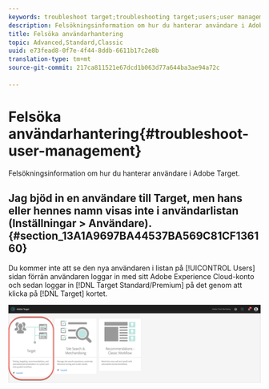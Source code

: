 ```yaml
---
keywords: troubleshoot target;troubleshooting target;users;user management
description: Felsökningsinformation om hur du hanterar användare i Adobe Target.
title: Felsöka användarhantering
topic: Advanced,Standard,Classic
uuid: e73fead8-0f7e-4f44-8ddb-6611b17c2e8b
translation-type: tm+mt
source-git-commit: 217ca811521e67dcd1b063d77a644ba3ae94a72c

---
```



# Felsöka användarhantering{#troubleshoot-user-management}

Felsökningsinformation om hur du hanterar användare i Adobe Target.

## Jag bjöd in en användare till Target, men hans eller hennes namn visas inte i användarlistan (Inställningar > Användare). {#section_13A1A9697BA44537BA569C81CF136160}

Du kommer inte att se den nya användaren i listan på [!UICONTROL Users] sidan förrän användaren loggar in med sitt Adobe Experience Cloud-konto och sedan loggar in [!DNL Target Standard/Premium] på det genom att klicka på [!DNL Target] kortet.

![Målkort](/help/administrating-target/assets/target_card_new.png)